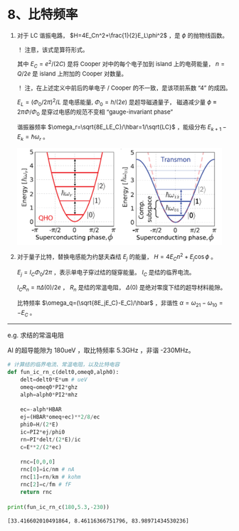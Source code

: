 # 8、比特频率

<font size=2>

1. 对于 LC 谐振电路， $H=4E_Cn^2+\frac{1}{2}E_L\phi^2$ ，是 $\phi$ 的抛物线函数。

    ！ 注意，该式是算符形式。

    其中 $E_C=e^2/(2C)$ 是将 Cooper 对中的每个电子加到 island 上的电荷能量， $n=Q/2e$ 是 island 上附加的 Cooper 对数量。
    
    ！ 注，在上述定义中前后的单电子 / Cooper 的不一致，是该项前系数 “4” 的成因。

    $E_L=(\Phi _0/2\pi)^2/L$ 是电感能量, $\Phi_0=h/(2e)$ 是超导磁通量子， 磁通减少量 $\phi\equiv2\pi\Phi/\Phi _0$ 是穿过电感的规范不变相 “gauge-invariant phase”

    谐振器频率 $\omega_r=\sqrt{8E_LE_C}/\hbar=1/\sqrt{LC}$ ，能级分布 $E_{k+1}-E_k=\hbar\omega_r$ 。

    <img src="image/elc-eq.png" width="460px">

2. 对于量子比特，替换电感能为约瑟夫森结 $E_j$ 的能量， $H=4E_Cn^2+E_j\cos{\phi}$ 。

    $E_j=I_C\Phi _0/2\pi$ ，表示单电子穿过结的隧穿能量。 $I_C$ 是结的临界电流。
    
    $I_CR_n=\pi\Delta(0)/2e$ ， $R_n$ 是结的常温电阻， $\Delta(0)$ 是绝对零度下结的超导材料能隙。

    比特频率 $\omega_q=(\sqrt{8E_jE_C}-E_C)/\hbar$ ，非谐性 $\alpha=\omega _{21}-\omega _{10}=-E_C$ 。

</font>

---
e.g. 求结的常温电阻

Al 的超导能隙为 180ueV ，取比特频率 5.3GHz ，非谐 -230MHz。

```py
# 计算结的临界电流、常温电阻，以及比特电容
def fun_ic_rn_c(delt0,omeq0,alph0):
    delt=delt0*E*um # ueV
    omeq=omeq0*PI2*ghz
    alph=alph0*PI2*mhz

    ec=-alph*HBAR
    ej=(HBAR*omeq+ec)**2/8/ec
    phi0=H/(2*E)
    ic=PI2*ej/phi0
    rn=PI*delt/(2*E)/ic
    c=E**2/(2*ec)

    rnc=[0,0,0]
    rnc[0]=ic/nm # nA
    rnc[1]=rn/km # kohm
    rnc[2]=c/fm # fF
    return rnc

print(fun_ic_rn_c(180,5.3,-230))

```
```
[33.416602010491864, 8.46116366751796, 83.98971434530236]
```